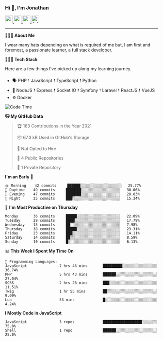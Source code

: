### Hi 👋, I'm [Jonathan](https://jonathan-d.ch) 

<p>
  <a href="https://www.twitter.com/redkill2108">
    <img src="https://img.shields.io/badge/twitter-%231DA1F2.svg?&style=for-the-badge&logo=twitter&logoColor=white" height=25>
  </a>
  <a href="https://www.linkedin.com/in/jdebetaz">
    <img src="https://img.shields.io/badge/linkedin-%230077B5.svg?&style=for-the-badge&logo=linkedin&logoColor=white" height=25>
  </a>
  <a href="https://www.instagram.com/jdebetaz/">
    <img src="https://img.shields.io/badge/instagram-%23E4405F.svg?&style=for-the-badge&logo=instagram&logoColor=white" height=25>
  </a>
  <a href="https://wakatime.com/@5c95ead1-71ee-4ecc-9a32-6c2b293dd432">
    <img src="https://wakatime.com/badge/user/5c95ead1-71ee-4ecc-9a32-6c2b293dd432.svg?style=for-the-badge" height=25 alt="Total time coded since Aug 23 2019" />
  </a>
</p>

-------

**🙋🏻‍♂️ About Me** 

<p>I wear many hats depending on what is required of me but, I am first and foremost, a passionate learner, a full stack developer.</p>

**👨🏻‍💻 Tech Stack** 

<p>Here are a few things I've picked up along my learning journey.</p>

- 🗣 PHP 𒑰 JavaScript 𒑰 TypeScript 𒑰 Python
- 🎒 NodeJS 𒑰 Express 𒑰 Socket.IO 𒑰 Symfony 𒑰 Laravel 𒑰 ReactJS 𒑰 VueJS
- ♽ Docker

<!--START_SECTION:waka-->
![Code Time](http://img.shields.io/badge/Code%20Time-350%20hrs%2023%20mins-blue)

**🐱 My GitHub Data** 

> 🏆 163 Contributions in the Year 2021
 > 
> 📦 67.3 kB Used in GitHub's Storage 
 > 
> 🚫 Not Opted to Hire
 > 
> 📜 4 Public Repositories 
 > 
> 🔑 1 Private Repository 
 > 
**I'm an Early 🐤** 

```text
🌞 Morning    42 commits     ██████░░░░░░░░░░░░░░░░░░░   25.77% 
🌆 Daytime    49 commits     ███████░░░░░░░░░░░░░░░░░░   30.06% 
🌃 Evening    47 commits     ███████░░░░░░░░░░░░░░░░░░   28.83% 
🌙 Night      25 commits     ███░░░░░░░░░░░░░░░░░░░░░░   15.34%

```
📅 **I'm Most Productive on Thursday** 

```text
Monday       36 commits     █████░░░░░░░░░░░░░░░░░░░░   22.09% 
Tuesday      29 commits     ████░░░░░░░░░░░░░░░░░░░░░   17.79% 
Wednesday    13 commits     ██░░░░░░░░░░░░░░░░░░░░░░░   7.98% 
Thursday     38 commits     █████░░░░░░░░░░░░░░░░░░░░   23.31% 
Friday       23 commits     ███░░░░░░░░░░░░░░░░░░░░░░   14.11% 
Saturday     14 commits     ██░░░░░░░░░░░░░░░░░░░░░░░   8.59% 
Sunday       10 commits     █░░░░░░░░░░░░░░░░░░░░░░░░   6.13%

```


📊 **This Week I Spent My Time On** 

```text
💬 Programming Languages: 
JavaScript               7 hrs 46 mins       █████████░░░░░░░░░░░░░░░░   36.74% 
PHP                      5 hrs 43 mins       ██████░░░░░░░░░░░░░░░░░░░   27.04% 
SCSS                     2 hrs 26 mins       ███░░░░░░░░░░░░░░░░░░░░░░   11.51% 
Twig                     1 hr 55 mins        ██░░░░░░░░░░░░░░░░░░░░░░░   9.09% 
Lua                      53 mins             █░░░░░░░░░░░░░░░░░░░░░░░░   4.24%

```

**I Mostly Code in JavaScript** 

```text
JavaScript               3 repos             ██████████████████░░░░░░░   75.0% 
Shell                    1 repo              ██████░░░░░░░░░░░░░░░░░░░   25.0%

```



<!--END_SECTION:waka-->
